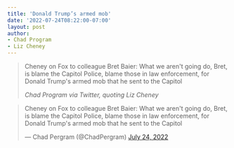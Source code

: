 ```yaml
---
title: 'Donald Trump’s armed mob'
date: '2022-07-24T08:22:00-07:00'
layout: post
author:
- Chad Program
- Liz Cheney
---
```


> Cheney on Fox to colleague Bret Baier: What we aren't going do, Bret, is blame the Capitol Police, blame those in law enforcement, for Donald Trump's armed mob that he sent to the Capitol
>
> <cite>Chad Program via Twitter, quoting Liz Cheney</cite>

<blockquote class="twitter-tweet"><p lang="en" dir="ltr">Cheney on Fox to colleague Bret Baier: What we aren&#39;t going do, Bret, is blame the Capitol Police, blame those in law enforcement, for Donald Trump&#39;s armed mob that he sent to the Capitol</p>&mdash; Chad Pergram (@ChadPergram) <a href="https://twitter.com/ChadPergram/status/1551213707056881671?ref_src=twsrc%5Etfw">July 24, 2022</a></blockquote> <script async src="https://platform.twitter.com/widgets.js" charset="utf-8"></script>
